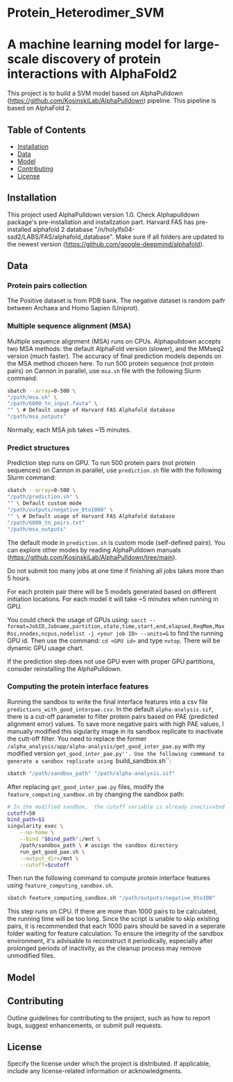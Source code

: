 # Protein_Heterodimer_SVM
# A machine learning model for large-scale discovery of protein interactions with AlphaFold2

This project is to build a SVM model based on AlphaPulldown (https://github.com/KosinskiLab/AlphaPulldown) pipeline. This pipeline is based on AlphaFold 2. 

## Table of Contents

- [Installation](#installation)
- [Data](#data)
- [Model](#model)
- [Contributing](#contributing)
- [License](#license)

## Installation

This project used AlphaPulldown version 1.0.
Check Alphapulldown package's pre-installation and installzation part. Harvard FAS has pre-installed alphafold 2 database "/n/holylfs04-ssd2/LABS/FAS/alphafold_database". Make sure if all folders are updated to the newest version (https://github.com/google-deepmind/alphafold). 

## Data

### Protein pairs collection

The Positive dataset is from PDB bank. The negative dataset is random paifr between Archaea and Homo Sapien (Uniprot). 

### Multiple sequence alignment (MSA)

Multiple sequence alignment (MSA) runs on CPUs. Alphapulldown accepts two MSA methods: the default AlphaFold version (slower), and the MMseq2 version (much faster). The accuracy of final prediction models depends on the MSA method chosen here. 
To run 500 protein sequence (not protein pairs) on Cannon in parallel, use ``msa.sh`` file with the following Slurm command:

```bash
sbatch --array=0-500 \
"/path/msa.sh" \
"/path/6000_tn_input.fasta" \
"" \ # Default usage of Harvard FAS Alphafold database
"/path/msa_outputs"
```

Normally, each MSA job takes ~15 minutes.

### Predict structures

Prediction step runs on GPU. To run 500 protein pairs (not protein sequences) on Cannon in parallel, use ``prediction.sh`` file with the following Slurm command:

```bash
sbatch --array=0-500 \
"/path/prediction.sh" \
"" \ Default custom mode
"/path/outputs/negative_0to1000" \
"" \ # Default usage of Harvard FAS Alphafold database
"/path/6000_tn_pairs.txt"
"/path/msa_outputs"
```
The default mode in ``prediction.sh`` is custom mode (self-defined pairs). You can explore other modes by reading AlphaPulldown manuals (https://github.com/KosinskiLab/AlphaPulldown/tree/main).

Do not submit too many jobs at one time if finishing all jobs takes more than 5 hours. 

For each protein pair there will be 5 models generated based on different initiation locations. For each model it will take ~5 minutes when running in GPU.

You could check the usage of GPUs using: 
``sacct --format=JobID,Jobname,partition,state,time,start,end,elapsed,ReqMem,MaxRss,nnodes,ncpus,nodelist -j <your job ID> --units=G``
to find the running GPU id. Then use the command: ``cd <GPU id>`` and type ``nvtop``. There will be dynamic GPU usage chart. 

If the prediction step does not use GPU even with proper GPU partitions, consider reinstalling the AlphaPulldown.

### Computing the protein interface features

Running the sandbox to write the final interface features into a csv file ``predictions_with_good_interpae.csv``. In the default ``alpha-analysis.sif``, there is a cut-off parameter to filter protein pairs based on PAE (predicted alignment error) values. To save more negative pairs with high PAE values, I manually modified this sigularity image in its sandbox replicate to inactivate the cutt-off filter. You need to replace the former ``/alpha_analysis/app/alpha-analysis/get_good_inter_pae.py`` with my modified version ``get_good_inter_pae.py''. Use the following commmand to generate a sandbox replicate using ``build_sandbox.sh``:

```bash
sbatch "/path/sandbox_path" "/path/alpha-analysis.sif"
```

After replacing ``get_good_inter_pae.py`` files, modify the ``feature_computing_sandbox.sh`` by changing the sandbox path:

```bash
# In the modified sandbox,  the cutoff variable is already inactivated. Therefore just give it an random integer.
cutoff=50
bind_path=$1
singularity exec \
    --no-home \
    --bind "$bind_path":/mnt \
    /path/sandbox_path \ # assign the sandbox directory
    run_get_good_pae.sh \
    --output_dir=/mnt \
    --cutoff=$cutoff
```

Then run the following command to compute protein interface features using ``feature_computing_sandbox.sh``.

```bash
sbatch feature_computing_sandbox.sh "/path/outputs/negative_0to100"
```

This step runs on CPU. If there are more than 1000 pairs to be calculated, the running time will be too long. Since the script is unable to skip existing pairs, it is recommended that each 1000 pairs should be saved in a seperate folder waiting for feature calculation. To ensure the integrity of the sandbox environment, it's advisable to reconstruct it periodically, especially after prolonged periods of inactivity, as the cleanup process may remove unmodified files.
## Model
## Contributing

Outline guidelines for contributing to the project, such as how to report bugs, suggest enhancements, or submit pull requests.

## License

Specify the license under which the project is distributed. If applicable, include any license-related information or acknowledgments.

